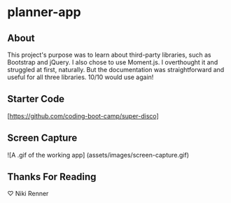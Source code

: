 # planner-app

## About

This project's purpose was to learn about third-party libraries, such as Bootstrap and jQuery. I also chose to use Moment.js. I overthought it and struggled at first, naturally. But the documentation was straightforward and useful for all three libraries. 10/10 would use again!

## Starter Code

[https://github.com/coding-boot-camp/super-disco]

## Screen Capture

![A .gif of the working app] (assets/images/screen-capture.gif)

## Thanks For Reading

♡ Niki Renner
